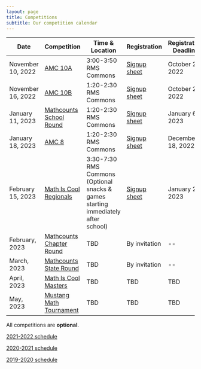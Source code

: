 ```yaml
---
layout: page
title: Competitions
subtitle: Our competition calendar
---
```


| Date                  | Competition		| Time & Location | Registration | Registration Deadline
| -----------           | --------            | --- | ----- | --- |
|November 10, 2022      | [AMC 10A](/amc) | 3:00-3:50 RMS Commons | [Signup sheet](https://rmsptsa.sharepoint.com/:x:/r/sites/mathclub/_layouts/15/Doc.aspx?sourcedoc=%7B571B3375-9DF4-42A2-B345-8313C7182EEF%7D&file=Competitions%20%26%20Teams.xlsx&action=default&mobileredirect=true) | October 25, 2022
|November 16, 2022      | [AMC 10B](/amc) | 1:20-2:30 RMS Commons | [Signup sheet](https://rmsptsa.sharepoint.com/:x:/r/sites/mathclub/_layouts/15/Doc.aspx?sourcedoc=%7B571B3375-9DF4-42A2-B345-8313C7182EEF%7D&file=Competitions%20%26%20Teams.xlsx&action=default&mobileredirect=true) | October 25, 2022
|January 11, 2023		| [Mathcounts School Round](/mathcounts) |  1:20-2:30 RMS Commons | [Signup sheet](https://rmsptsa.sharepoint.com/:x:/r/sites/mathclub/_layouts/15/Doc.aspx?sourcedoc=%7B571B3375-9DF4-42A2-B345-8313C7182EEF%7D&file=Competitions%20%26%20Teams.xlsx&action=default&mobileredirect=true) | January 6, 2023
|January 18, 2023       | [AMC 8](/amc) | 1:20-2:30 RMS Commons | [Signup sheet](https://rmsptsa.sharepoint.com/:x:/r/sites/mathclub/_layouts/15/Doc.aspx?sourcedoc=%7B571B3375-9DF4-42A2-B345-8313C7182EEF%7D&file=Competitions%20%26%20Teams.xlsx&action=default&mobileredirect=true) | December 18, 2022
|February 15, 2023      | [Math Is Cool Regionals](http://www.academicsarecool.com) | 3:30-7:30 RMS Commons (Optional snacks & games starting immediately after school) | [Signup sheet](https://rmsptsa.sharepoint.com/:x:/r/sites/mathclub/_layouts/15/Doc.aspx?sourcedoc=%7B571B3375-9DF4-42A2-B345-8313C7182EEF%7D&file=Competitions%20%26%20Teams.xlsx&action=default&mobileredirect=true) | January 20, 2023
|February, 2023         | [Mathcounts Chapter Round](/mathcounts) | TBD | By invitation | --
|March, 2023            | [Mathcounts State Round](/mathcounts)  | TBD | By invitation | --
|April, 2023			| [Math Is Cool Masters](http://www.academicsarecool.com) | TBD | TBD | TBD
|May, 2023				| [Mustang Math Tournament](https://www.mustangmath.com) | TBD | TBD | TBD

All competitions are **optional**.

[2021-2022 schedule](/competitions-2122.md)

[2020-2021 schedule](/competitions-2021.md)

[2019-2020 schedule](/competitions-1920.md)
